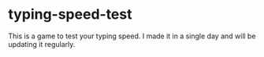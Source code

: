# typing-speed-test
This is a game to test your typing speed. I made it in a single day and will be updating it regularly.
